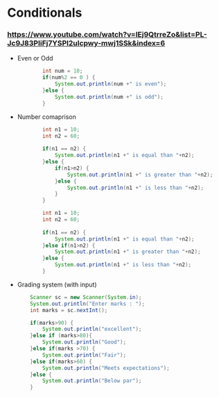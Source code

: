 # Conditionals

### https://www.youtube.com/watch?v=lEj9QtrreZo&list=PL-Jc9J83PIiFj7YSPl2ulcpwy-mwj1SSk&index=6

- Even or Odd
    
    ```java
    		int num = 10;
    		if(num%2 == 0 ) {
    			System.out.println(num +" is even");
    		}else {
    			System.out.println(num +" is odd");
    		}
    ```
    
- Number comaprison
    
    ```java
    		int n1 = 10;
    		int n2 = 60;
    		
    		if(n1 == n2) {
    			System.out.println(n1 +" is equal than "+n2);
    		}else {
    			if(n1>n2) {
    				System.out.println(n1 +" is greater than "+n2);
    			}else {
    				System.out.println(n1 +" is less than "+n2);
    			}
    		}
    ```
    
    ```java
    		int n1 = 10;
    		int n2 = 60;
    		
    		if(n1 == n2) {
    			System.out.println(n1 +" is equal than "+n2);
    		}else if(n1>n2) {
    			System.out.println(n1 +" is greater than "+n2);
    		}else {
    			System.out.println(n1 +" is less than "+n2);
    		}
    ```
    
- Grading system (with input)
    
    ```java
    	Scanner sc = new Scanner(System.in);
    	System.out.println("Enter marks : ");
    	int marks = sc.nextInt();
    
    	if(marks>90) {
    		System.out.println("excellent");
    	}else if (marks>80){
    		System.out.println("Good");
    	}else if(marks >70) {
    		System.out.println("Fair");
    	}else if(marks>60) {
    		System.out.println("Meets expectations");
    	}else {
    		System.out.println("Below par");
    	}
    ```